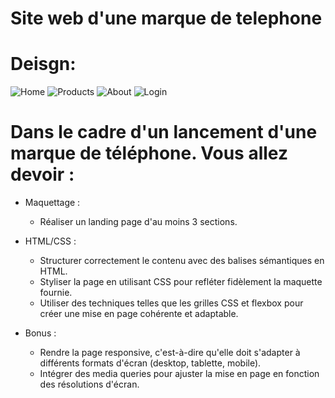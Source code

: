 # Site web d'une marque de telephone

# Deisgn:
![Home](https://i.imgur.com/FwZNHA1.png)
![Products](https://i.imgur.com/zRoJEmX.png)
![About](https://i.imgur.com/uawffQO.png)
![Login](https://i.imgur.com/hOfgZsO.png)

# Dans le cadre d'un lancement d'une marque de téléphone. Vous allez devoir :
+ Maquettage :
  - Réaliser un landing page d'au moins 3 sections.
​
+ HTML/CSS :
  - Structurer correctement le contenu avec des balises sémantiques en HTML.
  - Styliser la page en utilisant CSS pour refléter fidèlement la maquette fournie.
  - Utiliser des techniques telles que les grilles CSS et flexbox pour créer une mise en page cohérente et adaptable.

+ Bonus :
  - Rendre la page responsive, c'est-à-dire qu'elle doit s'adapter à différents formats d'écran (desktop, tablette, mobile).
  - Intégrer des media queries pour ajuster la mise en page en fonction des résolutions d'écran.
